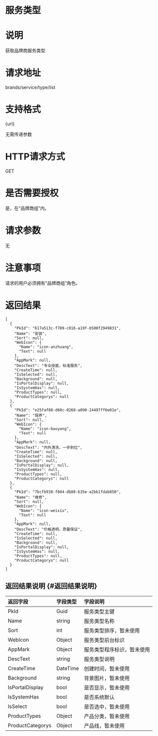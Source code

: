 # 服务类型

# 说明

获取品牌商服务类型

# 请求地址

brands/service/type/list

# 支持格式

{url}

无需传递参数

# HTTP请求方式

GET

# 是否需要授权

是，在“品牌商组”内。

# 请求参数

无

# 注意事项

请求的用户必须拥有“品牌商组”角色。

# 返回结果

```
[
  {
    "PkId": "617a513c-f789-c016-a19f-b500f2949831",
    "Name": "安装",
    "Sort": null,
    "WebIcon": {
      "Name": "icon-anzhuang",
      "Text": null
    },
    "AppMark": null,
    "DescText": "专业技能，标准服务",
    "CreateTime": null,
    "IsSelected": null,
    "Background": null,
    "IsPortalDisplay": null,
    "IsSystemHas": null,
    "ProductTypes": null,
    "ProductCategorys": null
  },
  {
    "PkId": "e25faf08-d60c-0268-a090-24497ff6e01e",
    "Name": "保养",
    "Sort": null,
    "WebIcon": {
      "Name": "icon-baoyang",
      "Text": null
    },
    "AppMark": null,
    "DescText": "内外清洗，一步到位",
    "CreateTime": null,
    "IsSelected": null,
    "Background": null,
    "IsPortalDisplay": null,
    "IsSystemHas": null,
    "ProductTypes": null,
    "ProductCategorys": null
  },
  {
    "PkId": "7bcfb938-f604-db80-635e-a2bb1fdab850",
    "Name": "维修",
    "Sort": null,
    "WebIcon": {
      "Name": "icon-weixiu",
      "Text": null
    },
    "AppMark": null,
    "DescText": "价格透明，质量保证",
    "CreateTime": null,
    "IsSelected": null,
    "Background": null,
    "IsPortalDisplay": null,
    "IsSystemHas": null,
    "ProductTypes": null,
    "ProductCategorys": null
  }
]
```

## 返回结果说明 {#返回结果说明}

| 返回字段 | 字段类型 | 字段说明 |
| :--- | :--- | :--- |
| PkId | Guid | 服务类型主键 |
| Name | string | 服务类型名称 |
| Sort | int | 服务类型排序，暂未使用 |
| WebIcon | Object | 服务类型前台标识 |
| AppMark | Object | 服务类型程序标识，暂未使用 |
| DescText | string | 服务类型说明 |
| CreateTime | DateTime | 创建时间，暂未使用 |
| Background | string | 背景图片，暂未使用 |
| IsPortalDisplay | bool | 是否显示，暂未使用 |
| IsSystemHas | bool | 是否系统默认 |
| IsSelect | bool | 是否选中，暂未使用 |
| ProductTypes | Object | 产品分类，暂未使用 |
| ProductCategorys | Object | 产品线，暂未使用 |



